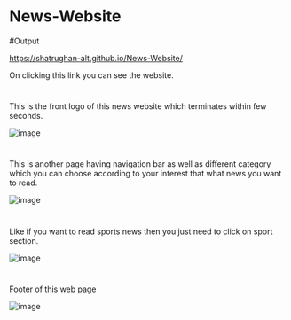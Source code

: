 # News-Website

#Output


https://shatrughan-alt.github.io/News-Website/


On clicking this link you can see the website. 

#
This is the front logo of this news website which terminates within few seconds.


![image](https://github.com/Shatrughan-alt/News-Website/assets/84929529/c34cd1d3-16d8-44ff-a9b9-3d541da0fdd0)


#
This is another page having navigation bar as well as different category which you can choose according to your interest that what news you want to read.


![image](https://github.com/Shatrughan-alt/News-Website/assets/84929529/35851426-63b7-42ac-8e77-aea5cb3f5a7f)

#
Like if you want to read sports news then you just need to click on sport section.


![image](https://github.com/Shatrughan-alt/News-Website/assets/84929529/a4c95bbb-358e-4571-8d16-a3e342bded70)

#
Footer of this web page


![image](https://github.com/Shatrughan-alt/News-Website/assets/84929529/20815aa4-c452-480b-9a48-f651483548b1)

